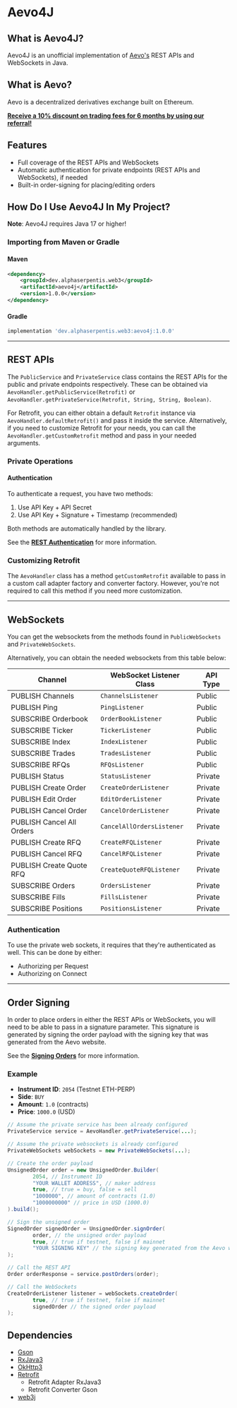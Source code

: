 # Aevo4J

## What is Aevo4J?
Aevo4J is an unofficial implementation of [Aevo's](https://aevo.xyz) REST APIs and WebSockets in Java.

## What is Aevo?
Aevo is a decentralized derivatives exchange built on Ethereum.

[**Receive a 10% discount on trading fees for 6 months by using our referral!**](https://app.aevo.xyz/r/Plum-Gossamer-Tepper)

## Features
- Full coverage of the REST APIs and WebSockets
- Automatic authentication for private endpoints (REST APIs and WebSockets), if needed
- Built-in order-signing for placing/editing orders

## How Do I Use Aevo4J In My Project?
**Note**: Aevo4J requires Java 17 or higher!

### Importing from Maven or Gradle
#### Maven
```xml
<dependency>
    <groupId>dev.alphaserpentis.web3</groupId>
    <artifactId>aevo4j</artifactId>
    <version>1.0.0</version>
</dependency>
```

#### Gradle
```groovy
implementation 'dev.alphaserpentis.web3:aevo4j:1.0.0'
```

- - -

## REST APIs
The `PublicService` and `PrivateService` class contains the REST APIs for the public and private endpoints respectively.
These can be obtained via `AevoHandler.getPublicService(Retrofit)` or `AevoHandler.getPrivateService(Retrofit, String, String, Boolean)`.

For Retrofit, you can either obtain a default `Retrofit` instance via `AevoHandler.defaultRetrofit()` and pass it inside the service.
Alternatively, if you need to customize Retrofit for your needs, you can call the `AevoHandler.getCustomRetrofit` method and pass in your needed arguments.

### Private Operations
#### Authentication
To authenticate a request, you have two methods:

1. Use API Key + API Secret
2. Use API Key + Signature + Timestamp (recommended)

Both methods are automatically handled by the library.

See the [**REST Authentication**](https://api-docs.aevo.xyz/reference/rest-authentication) for more information.

### Customizing Retrofit
The `AevoHandler` class has a method `getCustomRetrofit` available to pass in a custom call adapter factory and converter factory.
However, you're not required to call this method if you need more customization.

- - -

## WebSockets
You can get the websockets from the methods found in `PublicWebSockets` and `PrivateWebSockets`.

Alternatively, you can obtain the needed websockets from this table below:

| Channel                   | WebSocket Listener Class  | API Type |
|---------------------------|---------------------------|----------|
| PUBLISH Channels          | `ChannelsListener`        | Public   |
| PUBLISH Ping              | `PingListener`            | Public   |
| SUBSCRIBE Orderbook       | `OrderBookListener`       | Public   |
| SUBSCRIBE Ticker          | `TickerListener`          | Public   |
| SUBSCRIBE Index           | `IndexListener`           | Public   |
| SUBSCRIBE Trades          | `TradesListener`          | Public   |
| SUBSCRIBE RFQs            | `RFQsListener`            | Public   |
| PUBLISH Status            | `StatusListener`          | Private  |
| PUBLISH Create Order      | `CreateOrderListener`     | Private  |
| PUBLISH Edit Order        | `EditOrderListener`       | Private  |
| PUBLISH Cancel Order      | `CancelOrderListener`     | Private  |
| PUBLISH Cancel All Orders | `CancelAllOrdersListener` | Private  |
| PUBLISH Create RFQ        | `CreateRFQListener`       | Private  |
| PUBLISH Cancel RFQ        | `CancelRFQListener`       | Private  |
| PUBLISH Create Quote RFQ  | `CreateQuoteRFQListener`  | Private  |
| SUBSCRIBE Orders          | `OrdersListener`          | Private  |
| SUBSCRIBE Fills           | `FillsListener`           | Private  |
| SUBSCRIBE Positions       | `PositionsListener`       | Private  |

### Authentication
To use the private web sockets, it requires that they're authenticated as well. This can be done by either:

- Authorizing per Request
- Authorizing on Connect

- - -
## Order Signing
In order to place orders in either the REST APIs or WebSockets, you will need to be able to pass in a signature parameter.
This signature is generated by signing the order payload with the signing key that was generated from the Aevo website.

See the [**Signing Orders**](https://api-docs.aevo.xyz/reference/signing-orders) for more information.

### Example
- **Instrument ID**: `2054` (Testnet ETH-PERP)
- **Side**: `BUY`
- **Amount**: `1.0` (contracts)
- **Price**: `1000.0` (USD)

```java
// Assume the private service has been already configured
PrivateService service = AevoHandler.getPrivateService(...);

// Assume the private websockets is already configured
PrivateWebSockets webSockets = new PrivateWebSockets(...);

// Create the order payload
UnsignedOrder order = new UnsignedOrder.Builder(
        2054, // Instrument ID
        "YOUR WALLET ADDRESS", // maker address
        true, // true = buy, false = sell
        "1000000", // amount of contracts (1.0)
        "1000000000" // price in USD (1000.0)
).build();

// Sign the unsigned order
SignedOrder signedOrder = UnsignedOrder.signOrder(
        order, // the unsigned order payload
        true, // true if testnet, false if mainnet
        "YOUR SIGNING KEY" // the signing key generated from the Aevo website
);

// Call the REST API
Order orderResponse = service.postOrders(order);

// Call the WebSockets
CreateOrderListener listener = webSockets.createOrder(
        true, // true if testnet, false if mainnet
        signedOrder // the signed order payload
);
```

## Dependencies
- [Gson](https://github.com/google/gson)
- [RxJava3](https://github.com/ReactiveX/RxJava)
- [OkHttp3](https://github.com/square/okhttp)
- [Retrofit](https://github.com/square/retrofit)
  - Retrofit Adapter RxJava3
  - Retrofit Converter Gson
- [web3j](https://github.com/web3j/web3j)